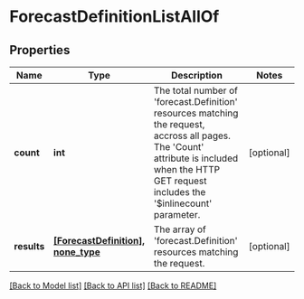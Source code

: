 # ForecastDefinitionListAllOf

## Properties
Name | Type | Description | Notes
------------ | ------------- | ------------- | -------------
**count** | **int** | The total number of &#39;forecast.Definition&#39; resources matching the request, accross all pages. The &#39;Count&#39; attribute is included when the HTTP GET request includes the &#39;$inlinecount&#39; parameter. | [optional] 
**results** | [**[ForecastDefinition], none_type**](ForecastDefinition.md) | The array of &#39;forecast.Definition&#39; resources matching the request. | [optional] 

[[Back to Model list]](../README.md#documentation-for-models) [[Back to API list]](../README.md#documentation-for-api-endpoints) [[Back to README]](../README.md)


